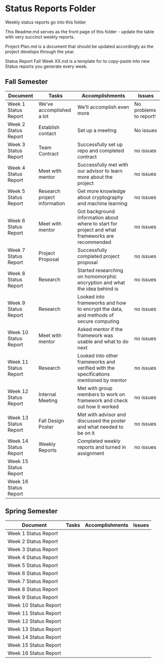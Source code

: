 # Status Reports Folder
Weekly status reports go into this folder

This Readme.md serves as the front page of this folder - update the table with very succinct weekly reports.

Project Plan.md is a document that should be updated accordingly as the project develops through the year.

Status Report Fall Week XX.md is a template for to copy-paste into new Status reports you generate every week.

## Fall Semester

| Document | Tasks | Accomplishments | Issues |
|---|---|---|---|
| Week 1 Status Report | We've accomplished a lot | We'll accomplish even more | No problems to report! |
| Week 2 Status Report | Establish contact| Set up a meeting | No issues|
| Week 3 Status Report | Team Contract| Successfully set up repo and completed contract| no issues|
| Week 4 Status Report |Meet with mentor | Successfully met with our advisor to learn more about the project| no issues |
| Week 5 Status Report |Research project information | Get more knowledge about cryptography and machine learning |no issues |
| Week 6 Status Report |Meet with mentor | Got background information about where to start for project and what frameworks are recommended|no issues |
| Week 7 Status Report |Project Proposal | Successfully completed project proposal| no issues |
| Week 8 Status Report |Research |Started researching on homomorphic encryption and what the idea behind is |no issues |
| Week 9 Status Report |Research |Looked into frameworks and how to encrypt the data, and methods of secure computing  |no issues |
| Week 10 Status Report |Meet with mentor |Asked mentor if the framework was usable and what to do next |no issues |
| Week 11 Status Report |Research |Looked into other frameworks and verified with the specifications mentioned by mentor  |no issues |
| Week 12 Status Report |Internal Meeting |Met with group members to work on framework and check out how it worked|no issues |
| Week 13 Status Report |Fall Design Poster |Met with advisor and discussed the poster and what needed to be on it |no issues |
| Week 14 Status Report |Weekly Reports | Completed weekly reports and turned in assignment |no issues|
| Week 15 Status Report | | | |
| Week 16 Status Report | | | |

## Spring Semester

| Document | Tasks | Accomplishments| Issues |
|---|---|---|---|
| Week 1 Status Report | | | |
| Week 2 Status Report | | | |
| Week 3 Status Report | | | |
| Week 4 Status Report | | | |
| Week 5 Status Report | | | |
| Week 6 Status Report | | | |
| Week 7 Status Report | | | |
| Week 8 Status Report | | | |
| Week 9 Status Report | | | |
| Week 10 Status Report | | | |
| Week 11 Status Report | | | |
| Week 12 Status Report | | | |
| Week 13 Status Report | | | |
| Week 14 Status Report | | | |
| Week 15 Status Report | | | |
| Week 16 Status Report | | | |
